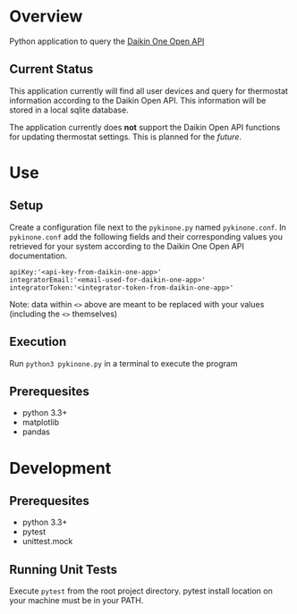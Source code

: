 # Overview
Python application to query the [Daikin One Open API](https://daikinone.com/openapi/)

## Current Status
This application currently will find all user devices and query for thermostat information according to the Daikin Open API. This information will be stored in a local sqlite database.

The application currently does **not** support the Daikin Open API functions for updating thermostat settings. This is planned for the _future_.

# Use

## Setup
Create a configuration file next to the `pykinone.py` named `pykinone.conf`. In `pykinone.conf` add the following fields and their corresponding values you retrieved for your system according to the Daikin One Open API documentation.

```
apiKey:'<api-key-from-daikin-one-app>'
integratorEmail:'<email-used-for-daikin-one-app>'
integratorToken:'<integrator-token-from-daikin-one-app>'
```

Note: data within `<>` above are meant to be replaced with your values (including the `<>` themselves)

## Execution
Run `python3 pykinone.py` in a terminal to execute the program 

## Prerequesites
- python 3.3+
- matplotlib
- pandas

# Development

## Prerequesites
- python 3.3+
- pytest
- unittest.mock

## Running Unit Tests
Execute `pytest` from the root project directory. pytest install location on your machine must be in your PATH.
